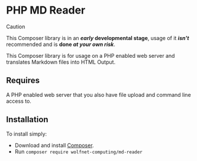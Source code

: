 # PHP MD Reader  
  
> [!CAUTION]
> This Composer library is in an **_early_ developmental stage**, usage of it ***isn't*** recommended and is **done _at your own risk_**.  
  
This Composer library is for usage on a PHP enabled web server and translates Markdown files into HTML Output.  
  
## Requires  
A PHP enabled web server that you also have file upload and command line access to.  
   
## Installation  
To install simply:  
 - Download and install [Composer](https://getcomposer.org/download/).  
 - Run `composer require wolfnet-computing/md-reader`  
